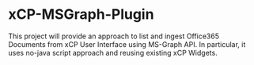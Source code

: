 # xCP-MSGraph-Plugin
This project will provide an approach to list and ingest Office365 Documents from xCP User Interface using MS-Graph API. In particular, it uses no-java script approach and reusing existing xCP Widgets.
